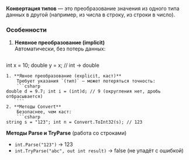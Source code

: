 **Конвертация типов** — это преобразование значения из одного типа данных в другой (например, из числа в строку, из строки в число).

### Особенности

1. **Неявное преобразование (implicit)**  
    Автоматически, без потерь данных:
    ```csharp
int x = 10; double y = x; // int → double 
```
1. **Явное преобразование (explicit, каст)**  
    Требует указания `(тип)` — может потеряться точность:
    ```csharp
double d = 9.7; int i = (int)d; // 9 (округления нет, дробь отбрасывается)
    ```
2. **Методы Convert**  
    Безопаснее, чем каст:
    ```csharp
string s = "123"; int n = Convert.ToInt32(s); // 123
```

**Методы Parse и TryParse** (работа со строками)
- `int.Parse("123")` → 123
- `int.TryParse("abc", out int result)` → false (не упадёт с ошибкой)